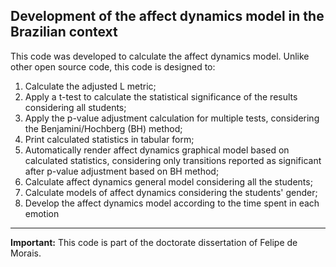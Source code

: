 **Development of the affect dynamics model in the Brazilian context**
---


This code was developed to calculate the affect dynamics model. Unlike other open source code, this code is designed to:

1. Calculate the adjusted L metric;
2. Apply a t-test to calculate the statistical significance of the results considering all students;
3. Apply the p-value adjustment calculation for multiple tests, considering the Benjamini/Hochberg (BH) method;
4. Print calculated statistics in tabular form;
5. Automatically render affect dynamics graphical model based on calculated statistics, considering only transitions reported as significant after p-value adjustment based on BH method;
6. Calculate affect dynamics general model considering all the students;
7. Calculate models of affect dynamics considering the students' gender;
8. Develop the affect dynamics model according to the time spent in each emotion




---
**Important:** This code is part of the doctorate dissertation of Felipe de Morais.

